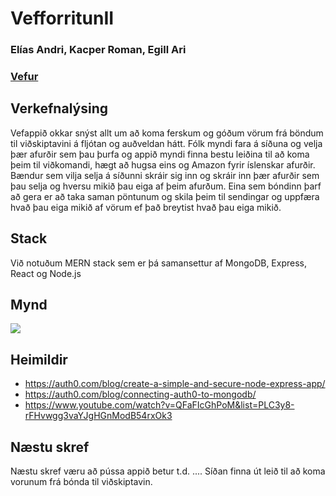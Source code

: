 # VefforritunII
### Elías Andri, Kacper Roman, Egill Ari
### [Vefur](https://baenda.github.io/)
## Verkefnalýsing
Vefappið okkar snýst allt um að koma ferskum og góðum vörum frá böndum til viðskiptavini á fljótan og auðveldan hátt. Fólk myndi fara á síðuna og velja þær afurðir sem þau þurfa og appið myndi finna bestu leiðina til að koma þeim til viðkomandi, hægt að hugsa eins og Amazon fyrir íslenskar afurðir.    
Bændur sem vilja selja á síðunni skráir sig inn og skráir inn þær afurðir sem þau selja og hversu mikið þau eiga af þeim afurðum. Eina sem bóndinn þarf að gera er að taka saman pöntunum og skila þeim til sendingar og uppfæra hvað þau eiga mikið af vörum ef það breytist hvað þau eiga mikið.
## Stack
Við notuðum MERN stack sem er þá samansettur af MongoDB, Express, React og Node.js
## Mynd
![](https://media.discordapp.net/attachments/928602988908531813/947811537005981726/bndasida.png?width=1207&height=600)



## Heimildir
* https://auth0.com/blog/create-a-simple-and-secure-node-express-app/
* https://auth0.com/blog/connecting-auth0-to-mongodb/
* https://www.youtube.com/watch?v=QFaFIcGhPoM&list=PLC3y8-rFHvwgg3vaYJgHGnModB54rxOk3

## Næstu skref
Næstu skref væru að pússa appið betur t.d. ....
Síðan finna út leið til að koma vorunum frá bónda til viðskiptavin.
